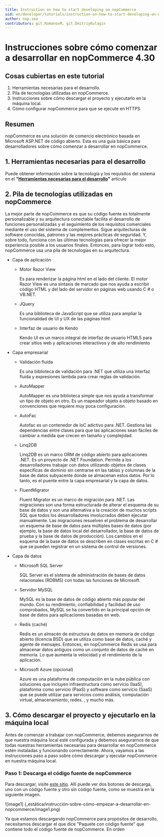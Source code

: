 ```yaml
---
title: Instruction on how to start developing on nopCommerce
uid: en/developer/tutorials/instruction-on-how-to-start-developing-on-nopcommerce
author: nop.sea
contributors: git.RomanovM, git.DmitriyKulagin
---
```


# Instrucciones sobre cómo comenzar a desarrollar en nopCommerce 4.30

## Cosas cubiertas en este tutorial

1. Herramientas necesarias para el desarrollo.
2. Pila de tecnologías utilizadas en nopCommerce.
3. Instrucciones sobre cómo descargar el proyecto y ejecutarlo en la máquina local.
4. Cómo configurar nopCommerce para que se ejecute en HTTPS.

## Resumen

nopCommerce es una solución de comercio electrónico basada en Microsoft ASP.NET de código abierto. Esta es una guía básica para desarrolladores sobre cómo comenzar a desarrollar en nopCommerce.

## 1. Herramientas necesarias para el desarrollo

Puede obtener información sobre la tecnología y los requisitos del sistema en el **"[Herramientas necesarias para el desarrollo](xref:en/developer/tutorials/system-requirements-for-development#2-tools-required-for-development)"** artículo

## 2. Pila de tecnologías utilizadas en nopCommerce

La mejor parte de nopCommerce es que su código fuente es totalmente personalizable y su arquitectura conectable facilita el desarrollo de funciones personalizadas y el seguimiento de los requisitos comerciales mediante el uso del sistema de complementos. Sigue arquitecturas de software conocidas, patrones y las mejores prácticas de seguridad. Y, sobre todo, funciona con las últimas tecnologías para ofrecer la mejor experiencia posible a los usuarios finales. Entonces, para lograr todo esto, nopCommerce usa una pila de tecnologías en su arquitectura.

* Capa de aplicación
  * Motor Razor View

    Es para renderizar la página html en el lado del cliente. El motor Razor View es una sintaxis de marcado que nos ayuda a escribir código HTML y del lado del servidor en páginas web usando C # o VB.NET.
  * JQuery

    Es una biblioteca de JavaScript que se utiliza para ampliar la funcionalidad de UI y UX de las páginas html.
  * Interfaz de usuario de Kendo

    Kendo UI es un marco integral de interfaz de usuario HTML5 para crear sitios web y aplicaciones interactivos y de alto rendimiento

* Capa empresarial
  * Validación fluida

    Es una biblioteca de validación para .NET que utiliza una interfaz fluida y expresiones lambda para crear reglas de validación.
  * AutoMapper

    AutoMapper es una biblioteca simple que nos ayuda a transformar un tipo de objeto en otro. Es un mapeador objeto a objeto basado en convenciones que requiere muy poca configuración.
  * AutoFac

    Autofac es un contenedor de IoC adictivo para .NET. Gestiona las dependencias entre clases para que las aplicaciones sean fáciles de cambiar a medida que crecen en tamaño y complejidad.
  * Linq2DB

    Linq2DB es un marco ORM de código abierto para aplicaciones .NET. Es un proyecto de .NET Foundation. Permite a los desarrolladores trabajar con datos utilizando objetos de clases específicas de dominio sin centrarse en las tablas y columnas de la base de datos subyacente donde se almacenan estos datos. Por lo tanto, es el puente entre la capa empresarial y la capa de datos.
  * FluentMigrator

    Fluent Migrator es un marco de migración para .NET. Las migraciones son una forma estructurada de alterar el esquema de su base de datos y son una alternativa a la creación de muchos scripts SQL que todos los desarrolladores involucrados deben ejecutar manualmente. Las migraciones resuelven el problema de desarrollar un esquema de base de datos para múltiples bases de datos (por ejemplo, la base de datos local del desarrollador, la base de datos de prueba y la base de datos de producción). Los cambios en el esquema de la base de datos se describen en clases escritas en C # que se pueden registrar en un sistema de control de versiones.
* Capa de datos
  * Microsoft SQL Server

    SQL Server es el sistema de administración de bases de datos relacionales (RDBMS) con todas las funciones de Microsoft.
  * Servidor MySQL

    MySQL es la base de datos de código abierto más popular del mundo. Con su rendimiento, confiabilidad y facilidad de uso comprobados, MySQL se ha convertido en la principal opción de base de datos para aplicaciones basadas en web.
  * Redis (caché)

    Redis es un almacén de estructura de datos en memoria de código abierto (licencia BSD) que se utiliza como base de datos, caché y agente de mensajes. Entonces, en nopCommerce Redis se usa para almacenar datos antiguos como un conjunto de datos de caché en memoria. Lo que aumenta la velocidad y el rendimiento de la aplicación.
  * Microsoft Azure (opcional)

    Azure es una plataforma de computación en la nube pública con soluciones que incluyen infraestructura como servicio (IaaS), plataforma como servicio (PaaS) y software como servicio (SaaS) que se puede utilizar para servicios como análisis, computación virtual, almacenamiento, redes. , y mucho más.

## 3. Cómo descargar el proyecto y ejecutarlo en la máquina local

Antes de comenzar a trabajar con nopCommerce, debemos asegurarnos de que nuestra máquina local esté configurada y debemos asegurarnos de que todas nuestras herramientas necesarias para desarrollar en nopCommerce estén instaladas y funcionando correctamente. Ahora, vayamos a las instrucciones paso a paso sobre cómo descargar y ejecutar nopCommerce en nuestra máquina local.

### Paso 1: Descarga el código fuente de nopCommerce

Para descargar, visite [este sitio](https://www.nopcommerce.com/download-nopcommerce). Allí puede ver dos botones de descarga, uno con un código fuente y otro sin código fuente, como se muestra en la siguiente imagen.

![image1] (_estática/instrucción-sobre-cómo-empezar-a-desarrollar-en-nopcommerce/image1.png)

Ya que estamos descargando nopCommerce para propósitos de desarrollo, necesitamos descargar el que dice "Paquete con código fuente" que contiene todo el código fuente de nopCommerce. En orden
